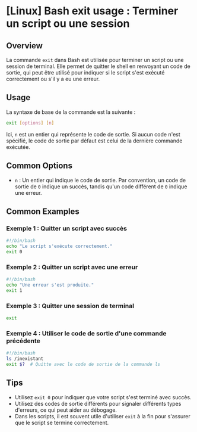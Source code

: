 # [Linux] Bash exit usage : Terminer un script ou une session

## Overview
La commande `exit` dans Bash est utilisée pour terminer un script ou une session de terminal. Elle permet de quitter le shell en renvoyant un code de sortie, qui peut être utilisé pour indiquer si le script s'est exécuté correctement ou s'il y a eu une erreur.

## Usage
La syntaxe de base de la commande est la suivante :

```bash
exit [options] [n]
```

Ici, `n` est un entier qui représente le code de sortie. Si aucun code n'est spécifié, le code de sortie par défaut est celui de la dernière commande exécutée.

## Common Options
- `n` : Un entier qui indique le code de sortie. Par convention, un code de sortie de `0` indique un succès, tandis qu'un code différent de `0` indique une erreur.

## Common Examples

### Exemple 1 : Quitter un script avec succès
```bash
#!/bin/bash
echo "Le script s'exécute correctement."
exit 0
```

### Exemple 2 : Quitter un script avec une erreur
```bash
#!/bin/bash
echo "Une erreur s'est produite."
exit 1
```

### Exemple 3 : Quitter une session de terminal
```bash
exit
```

### Exemple 4 : Utiliser le code de sortie d'une commande précédente
```bash
#!/bin/bash
ls /inexistant
exit $?  # Quitte avec le code de sortie de la commande ls
```

## Tips
- Utilisez `exit 0` pour indiquer que votre script s'est terminé avec succès.
- Utilisez des codes de sortie différents pour signaler différents types d'erreurs, ce qui peut aider au débogage.
- Dans les scripts, il est souvent utile d'utiliser `exit` à la fin pour s'assurer que le script se termine correctement.